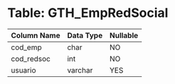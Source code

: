 # Table: GTH_EmpRedSocial

| Column Name | Data Type | Nullable |
|-------------|-----------|----------|
| cod_emp | char | NO |
| cod_redsoc | int | NO |
| usuario | varchar | YES |
